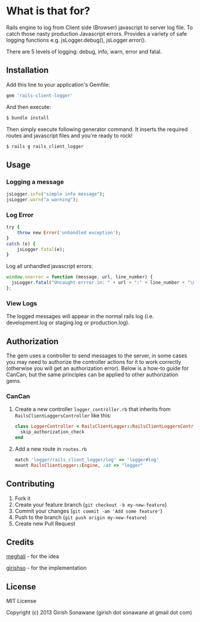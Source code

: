 # What is that for?

Rails engine to log from Client side (Browser) javascript to server log file. To catch those nasty production Javascript errors. Provides a variety of safe logging functions e.g. jsLogger.debug(), jsLogger.error().

There are 5 levels of logging: debug, info, warn, error and fatal.

## Installation

Add this line to your application's Gemfile:

```ruby
gem 'rails-client-logger'
```
    
And then execute:

```bash
$ bundle install
```

Then simply execute following generator command. It inserts the required routes and javascript files and you're ready to rock!

```bash
$ rails g rails_client_logger
```

## Usage

### Logging a message

```ruby
jsLogger.info("simple info message");
jsLogger.warn("a warning");
```
    
### Log Error

```ruby
try {
    throw new Error('unhandled exception');
}
catch (e) {
    jsLogger.fatal(e);
}
```

Log all unhandled javascript errors:

```javascript
window.onerror = function (message, url, line_number) {
  jsLogger.fatal("Uncaught errror in: " + url + ":" + line_number + "\nDetails: " + message);
};
```

### View Logs

The logged messages will appear in the normal rails log (i.e. development.log or staging.log or production.log).

## Authorization

The gem uses a controller to send messages to the server, in some cases you may need to authorize the controller actions for it to work correctly (otherwise you will get an authorization error). Below is a how-to guide for CanCan, but the same principles can be applied to other authorization gems.

### CanCan

1. Create a new controller `logger_controller.rb` that inherits from `RailsClientLoggersController` like this:

    ```ruby
    class LoggerController < RailsClientLogger::RailsClientLoggersController
      skip_authorization_check
    end
    ```

2. Add a new route in `routes.rb`

    ```ruby
    match 'logger/rails_client_logger/log' => 'logger#log'
    mount RailsClientLogger::Engine, :at => "logger"
    ```

## Contributing

1. Fork it
2. Create your feature branch (`git checkout -b my-new-feature`)
3. Commit your changes (`git commit -am 'Add some feature'`)
4. Push to the branch (`git push origin my-new-feature`)
5. Create new Pull Request

## Credits

[meghali](https://github.com/Meghali) - for the idea

[girishso](https://github.com/girishso) - for the implementation

## License
MIT License

Copyright (c) 2013 Girish Sonawane (girish dot sonawane at gmail dot com)

